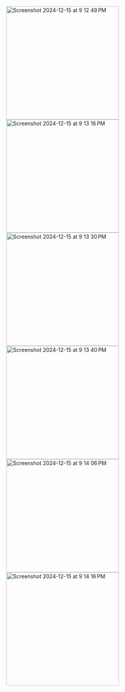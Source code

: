 <img width="300" alt="Screenshot 2024-12-15 at 9 12 49 PM" src="https://github.com/user-attachments/assets/d51fbe1d-e51e-418f-9d8e-c4a96b53d6d4" />
<img width="300" alt="Screenshot 2024-12-15 at 9 13 16 PM" src="https://github.com/user-attachments/assets/d3773603-e334-490a-bbd2-d0882e3c7291" />
<img width="300" alt="Screenshot 2024-12-15 at 9 13 30 PM" src="https://github.com/user-attachments/assets/89ba7024-d671-4b30-b25a-af39e762bec3" />
<img width="300" alt="Screenshot 2024-12-15 at 9 13 40 PM" src="https://github.com/user-attachments/assets/90e9c35c-b8fe-4a0c-bf8e-bc0a667b3f4e" />
<img width="300" alt="Screenshot 2024-12-15 at 9 14 06 PM" src="https://github.com/user-attachments/assets/8bbb171f-61ec-4f41-b8fc-538fb95d486a" />
<img width="300" alt="Screenshot 2024-12-15 at 9 14 16 PM" src="https://github.com/user-attachments/assets/a8ff4bd1-4330-4519-bee8-7de1eecab824" />

